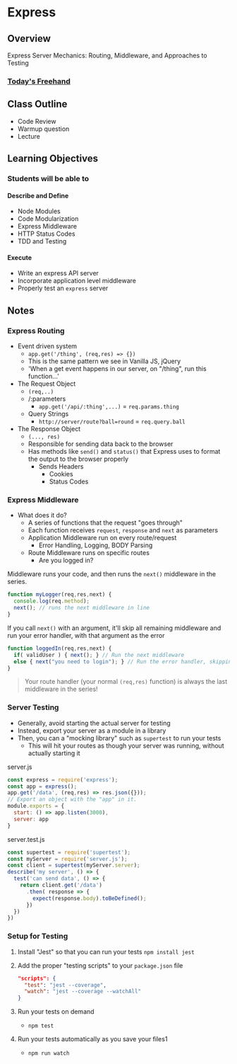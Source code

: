 # Express

## Overview

Express Server Mechanics: Routing, Middleware, and Approaches to Testing

### [Today's Freehand](https://projects.invisionapp.com/freehand/document/5ouAex5hy)

## Class Outline

<!-- To Be Completed By Instructor -->
- Code Review
- Warmup question
- Lecture

## Learning Objectives

### Students will be able to

#### Describe and Define

- Node Modules
- Code Modularization
- Express Middleware
- HTTP Status Codes
- TDD and Testing

#### Execute

- Write an express API server
- Incorporate application level middleware
- Properly test an `express` server

## Notes

### Express Routing

- Event driven system
  - `app.get('/thing', (req,res) => {})`
  - This is the same pattern we see in Vanilla JS, jQuery
  - 'When a get event happens in our server, on "/thing", run this function...'
- The Request Object
  - `(req,..)`
  - /:parameters
    - `app.get('/api/:thing',...)` = `req.params.thing`
  - Query Strings
    - `http://server/route?ball=round` = `req.query.ball`
- The Response Object
  - `(..., res)`
  - Responsible for sending data back to the browser
  - Has methods like `send()` and `status()` that Express uses to format the output to the browser properly
    - Sends Headers
      - Cookies
      - Status Codes

### Express Middleware

- What does it do?
  - A series of functions that the request "goes through"
  - Each function receives `request`, `response` and `next` as parameters
  - Application Middleware run on every route/request
    - Error Handling, Logging, BODY Parsing
  - Route Middleware runs on specific routes
    - Are you logged in?

Middleware runs your code, and then runs the `next()` middleware in the series.

```javascript
function myLogger(req,res,next) {
  console.log(req.method);
  next(); // runs the next middleware in line
}
```

If you call `next()` with an argument, it'll skip all remaining middleware and run your error handler, with that argument as the error

```javascript
function loggedIn(req,res,next) {
  if( validUser ) { next(); } // Run the next middleware
  else { next("you need to login"); } // Run the error handler, skipping all other middleware
}
```

> Your route handler (your normal `(req,res)` function) is always the last middleware in the series!

### Server Testing

- Generally, avoid starting the actual server for testing
- Instead, export your server as a module in a library
- Then, you can a "mocking library" such as `supertest` to run your tests
  - This will hit your routes as though your server was running, without actually starting it

server.js

```javascript
const express = require('express');
const app = express();
app.get('/data', (req,res) => res.json({}));
// Export an object with the "app" in it.
module.exports = {
  start: () => app.listen(3000),
  server: app
}
```

server.test.js

```javascript
const supertest = require('supertest');
const myServer = require('server.js');
const client = supertest(myServer.server);
describe('my server', () => {
  test('can send data', () => {
    return client.get('/data')
      .then( response => {
        expect(response.body).toBeDefined();
      })
  })
})
```

### Setup for Testing

1. Install "Jest" so that you can run your tests
   `npm install jest`
1. Add the proper "testing scripts" to your `package.json` file

   ```json
   "scripts": {
     "test": "jest --coverage",
     "watch": "jest --coverage --watchAll"
   }
   ```

1. Run your tests on demand
   - `npm test`
1. Run your tests automatically as you save your files1
   - `npm run watch`
